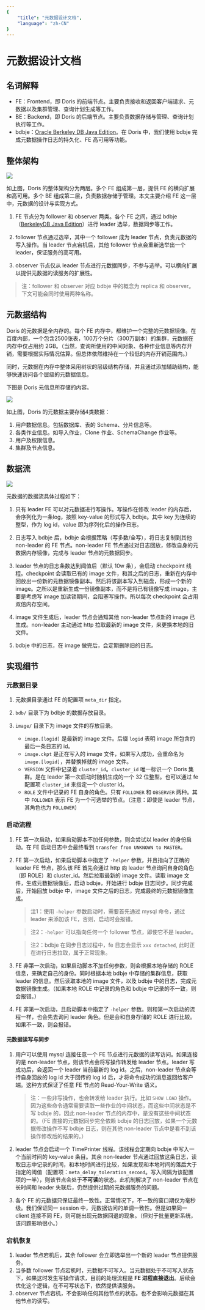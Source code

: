 ```yaml
---
{
    "title": "元数据设计文档",
    "language": "zh-CN"
}
---
```


# 元数据设计文档

## 名词解释

* FE：Frontend，即 Doris 的前端节点。主要负责接收和返回客户端请求、元数据以及集群管理、查询计划生成等工作。
* BE：Backend，即 Doris 的后端节点。主要负责数据存储与管理、查询计划执行等工作。
* bdbje：[Oracle Berkeley DB Java Edition](http://www.oracle.com/technetwork/database/berkeleydb/overview/index-093405.html)。在 Doris 中，我们使用 bdbje 完成元数据操作日志的持久化、FE 高可用等功能。

## 整体架构
![](/images/palo_architecture.jpg)

如上图，Doris 的整体架构分为两层。多个 FE 组成第一层，提供 FE 的横向扩展和高可用。多个 BE 组成第二层，负责数据存储于管理。本文主要介绍 FE 这一层中，元数据的设计与实现方式。

1. FE 节点分为 follower 和 observer 两类。各个 FE 之间，通过 bdbje（[BerkeleyDB Java Edition](http://www.oracle.com/technetwork/database/database-technologies/berkeleydb/overview/index-093405.html)）进行 leader 选举，数据同步等工作。

2. follower 节点通过选举，其中一个 follower 成为 leader 节点，负责元数据的写入操作。当 leader 节点宕机后，其他 follower 节点会重新选举出一个 leader，保证服务的高可用。

3. observer 节点仅从 leader 节点进行元数据同步，不参与选举。可以横向扩展以提供元数据的读服务的扩展性。

> 注：follower 和 observer 对应 bdbje 中的概念为 replica 和 observer。下文可能会同时使用两种名称。

## 元数据结构

Doris 的元数据是全内存的。每个 FE 内存中，都维护一个完整的元数据镜像。在百度内部，一个包含2500张表，100万个分片（300万副本）的集群，元数据在内存中仅占用约 2GB。（当然，查询所使用的中间对象、各种作业信息等内存开销，需要根据实际情况估算。但总体依然维持在一个较低的内存开销范围内。）

同时，元数据在内存中整体采用树状的层级结构存储，并且通过添加辅助结构，能够快速访问各个层级的元数据信息。

下图是 Doris 元信息所存储的内容。

![](/images/metadata_contents.png)

如上图，Doris 的元数据主要存储4类数据：

1. 用户数据信息。包括数据库、表的 Schema、分片信息等。
2. 各类作业信息。如导入作业，Clone 作业、SchemaChange 作业等。
3. 用户及权限信息。
4. 集群及节点信息。

## 数据流

![](/images/metadata_stream.png)

元数据的数据流具体过程如下：

1. 只有 leader FE 可以对元数据进行写操作。写操作在修改 leader 的内存后，会序列化为一条log，按照 key-value 的形式写入 bdbje。其中 key 为连续的整型，作为 log id，value 即为序列化后的操作日志。

2. 日志写入 bdbje 后，bdbje 会根据策略（写多数/全写），将日志复制到其他 non-leader 的 FE 节点。non-leader FE 节点通过对日志回放，修改自身的元数据内存镜像，完成与 leader 节点的元数据同步。

3. leader 节点的日志条数达到阈值后（默认 10w 条），会启动 checkpoint 线程。checkpoint 会读取已有的 image 文件，和其之后的日志，重新在内存中回放出一份新的元数据镜像副本。然后将该副本写入到磁盘，形成一个新的 image。之所以是重新生成一份镜像副本，而不是将已有镜像写成 image，主要是考虑写 image 加读锁期间，会阻塞写操作。所以每次 checkpoint 会占用双倍内存空间。

4. image 文件生成后，leader 节点会通知其他 non-leader 节点新的 image 已生成。non-leader 主动通过 http 拉取最新的 image 文件，来更换本地的旧文件。

5. bdbje 中的日志，在 image 做完后，会定期删除旧的日志。

## 实现细节

### 元数据目录

1. 元数据目录通过 FE 的配置项 `meta_dir` 指定。

2. `bdb/` 目录下为 bdbje 的数据存放目录。

3. `image/` 目录下为 image 文件的存放目录。

	* 	`image.[logid]` 是最新的 image 文件。后缀 `logid` 表明 image 所包含的最后一条日志的 id。
	*  `image.ckpt` 是正在写入的 image 文件，如果写入成功，会重命名为 `image.[logid]`，并替换掉就的 image 文件。
	*  `VERSION` 文件中记录着 `cluster_id`。`cluster_id` 唯一标识一个 Doris 集群。是在 leader 第一次启动时随机生成的一个 32 位整型。也可以通过 fe 配置项 `cluster_id` 来指定一个 cluster id。
	*  `ROLE` 文件中记录的 FE 自身的角色。只有 `FOLLOWER` 和 `OBSERVER` 两种。其中 `FOLLOWER` 表示 FE 为一个可选举的节点。（注意：即使是 leader 节点，其角色也为 `FOLLOWER`）

### 启动流程

1. FE 第一次启动，如果启动脚本不加任何参数，则会尝试以 leader 的身份启动。在 FE 启动日志中会最终看到 `transfer from UNKNOWN to MASTER`。

2. FE 第一次启动，如果启动脚本中指定了 `-helper` 参数，并且指向了正确的 leader FE 节点，那么该 FE 首先会通过 http 向 leader 节点询问自身的角色（即 ROLE）和 cluster_id。然后拉取最新的 image 文件。读取 image 文件，生成元数据镜像后，启动 bdbje，开始进行 bdbje 日志同步。同步完成后，开始回放 bdbje 中，image 文件之后的日志，完成最终的元数据镜像生成。

	> 注1：使用 `-helper` 参数启动时，需要首先通过 mysql 命令，通过 leader 来添加该 FE，否则，启动时会报错。
	
	> 注2：`-helper` 可以指向任何一个 follower 节点，即使它不是 leader。
	
	> 注2：bdbje 在同步日志过程中，fe 日志会显示 `xxx detached`, 此时正在进行日志拉取，属于正常现象。

3. FE 非第一次启动，如果启动脚本不加任何参数，则会根据本地存储的 ROLE 信息，来确定自己的身份。同时根据本地 bdbje 中存储的集群信息，获取 leader 的信息。然后读取本地的 image 文件，以及 bdbje 中的日志，完成元数据镜像生成。（如果本地 ROLE 中记录的角色和 bdbje 中记录的不一致，则会报错。）

4. FE 非第一次启动，且启动脚本中指定了 `-helper` 参数。则和第一次启动的流程一样，也会先去询问 leader 角色。但是会和自身存储的 ROLE 进行比较。如果不一致，则会报错。

#### 元数据读写与同步

1. 用户可以使用 mysql 连接任意一个 FE 节点进行元数据的读写访问。如果连接的是 non-leader 节点，则该节点会将写操作转发给 leader 节点。leader 写成功后，会返回一个 leader 当前最新的 log id。之后，non-leader 节点会等待自身回放的 log id 大于回传的 log id 后，才将命令成功的消息返回给客户端。这种方式保证了任意 FE 节点的 Read-Your-Write 语义。

	> 注：一些非写操作，也会转发给 leader 执行。比如 `SHOW LOAD` 操作。因为这些命令通常需要读取一些作业的中间状态，而这些中间状态是不写 bdbje 的，因此 non-leader 节点的内存中，是没有这些中间状态的。（FE 直接的元数据同步完全依赖 bdbje 的日志回放，如果一个元数据修改操作不写 bdbje 日志，则在其他 non-leader 节点中是看不到该操作修改后的结果的。）

2. leader 节点会启动一个 TimePrinter 线程。该线程会定期向 bdbje 中写入一个当前时间的 key-value 条目。其余 non-leader 节点通过回放这条日志，读取日志中记录的时间，和本地时间进行比较，如果发现和本地时间的落后大于指定的阈值（配置项：`meta_delay_toleration_second`。写入间隔为该配置项的一半），则该节点会处于**不可读**的状态。此机制解决了 non-leader 节点在长时间和 leader 失联后，仍然提供过期的元数据服务的问题。

3. 各个 FE 的元数据只保证最终一致性。正常情况下，不一致的窗口期仅为毫秒级。我们保证同一 session 中，元数据访问的单调一致性。但是如果同一 client 连接不同 FE，则可能出现元数据回退的现象。（但对于批量更新系统，该问题影响很小。）

### 宕机恢复

1. leader 节点宕机后，其余 follower 会立即选举出一个新的 leader 节点提供服务。
2. 当多数 follower 节点宕机时，元数据不可写入。当元数据处于不可写入状态下，如果这时发生写操作请求，目前的处理流程是 **FE 进程直接退出**。后续会优化这个逻辑，在不可写状态下，依然提供读服务。
3. observer 节点宕机，不会影响任何其他节点的状态。也不会影响元数据在其他节点的读写。
